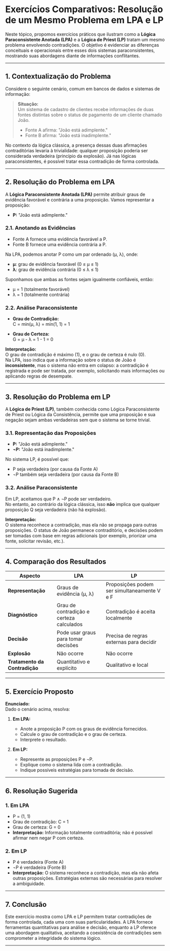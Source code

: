 
# Exercícios Comparativos: Resolução de um Mesmo Problema em LPA e LP

Neste tópico, propomos exercícios práticos que ilustram como a **Lógica Paraconsistente Anotada (LPA)** e a **Lógica de Priest (LP)** tratam um mesmo problema envolvendo contradições. O objetivo é evidenciar as diferenças conceituais e operacionais entre esses dois sistemas paraconsistentes, mostrando suas abordagens diante de informações conflitantes.

---

## 1. Contextualização do Problema

Considere o seguinte cenário, comum em bancos de dados e sistemas de informação:

> **Situação:**  
> Um sistema de cadastro de clientes recebe informações de duas fontes distintas sobre o status de pagamento de um cliente chamado João.  
> - Fonte A afirma: "João está adimplente."  
> - Fonte B afirma: "João está inadimplente."

No contexto da lógica clássica, a presença dessas duas afirmações contraditórias levaria à trivialidade: qualquer proposição poderia ser considerada verdadeira (princípio da explosão). Já nas lógicas paraconsistentes, é possível tratar essa contradição de forma controlada.

---

## 2. Resolução do Problema em LPA

A **Lógica Paraconsistente Anotada (LPA)** permite atribuir graus de evidência favorável e contrária a uma proposição. Vamos representar a proposição:

- **P:** "João está adimplente."

### 2.1. Anotando as Evidências

- Fonte A fornece uma evidência favorável a P.
- Fonte B fornece uma evidência contrária a P.

Na LPA, podemos anotar P como um par ordenado (μ, λ), onde:
- **μ**: grau de evidência favorável (0 ≤ μ ≤ 1)
- **λ**: grau de evidência contrária (0 ≤ λ ≤ 1)

Suponhamos que ambas as fontes sejam igualmente confiáveis, então:
- μ = 1 (totalmente favorável)
- λ = 1 (totalmente contrária)

### 2.2. Análise Paraconsistente

- **Grau de Contradição:**  
  C = min(μ, λ) = min(1, 1) = 1

- **Grau de Certeza:**  
  G = μ - λ = 1 - 1 = 0

**Interpretação:**  
O grau de contradição é máximo (1), e o grau de certeza é nulo (0).  
Na LPA, isso indica que a informação sobre o status de João é **inconsistente**, mas o sistema não entra em colapso: a contradição é registrada e pode ser tratada, por exemplo, solicitando mais informações ou aplicando regras de desempate.

---

## 3. Resolução do Problema em LP

A **Lógica de Priest (LP)**, também conhecida como Lógica Paraconsistente de Priest ou Lógica da Consistência, permite que uma proposição e sua negação sejam ambas verdadeiras sem que o sistema se torne trivial.

### 3.1. Representação das Proposições

- **P:** "João está adimplente."
- **¬P:** "João está inadimplente."

No sistema LP, é possível que:
- P seja verdadeira (por causa da Fonte A)
- ¬P também seja verdadeira (por causa da Fonte B)

### 3.2. Análise Paraconsistente

Em LP, aceitamos que P ∧ ¬P pode ser verdadeiro.  
No entanto, ao contrário da lógica clássica, isso **não** implica que qualquer proposição Q seja verdadeira (não há explosão).

**Interpretação:**  
O sistema reconhece a contradição, mas ela não se propaga para outras proposições. O status de João permanece contraditório, e decisões podem ser tomadas com base em regras adicionais (por exemplo, priorizar uma fonte, solicitar revisão, etc.).

---

## 4. Comparação dos Resultados

| Aspecto                  | LPA                                         | LP                                         |
|--------------------------|---------------------------------------------|--------------------------------------------|
| **Representação**        | Graus de evidência (μ, λ)                   | Proposições podem ser simultaneamente V e F|
| **Diagnóstico**          | Grau de contradição e certeza calculados    | Contradição é aceita localmente            |
| **Decisão**              | Pode usar graus para tomar decisões         | Precisa de regras externas para decidir    |
| **Explosão**             | Não ocorre                                  | Não ocorre                                 |
| **Tratamento da Contradição** | Quantitativo e explícito                | Qualitativo e local                        |

---

## 5. Exercício Proposto

**Enunciado:**  
Dado o cenário acima, resolva:

1. **Em LPA:**  
   - Anote a proposição P com os graus de evidência fornecidos.
   - Calcule o grau de contradição e o grau de certeza.
   - Interprete o resultado.

2. **Em LP:**  
   - Represente as proposições P e ¬P.
   - Explique como o sistema lida com a contradição.
   - Indique possíveis estratégias para tomada de decisão.

---

## 6. Resolução Sugerida

### 1. Em LPA

- P = (1, 1)
- Grau de contradição: C = 1
- Grau de certeza: G = 0
- **Interpretação:** Informação totalmente contraditória; não é possível afirmar nem negar P com certeza.

### 2. Em LP

- P é verdadeira (Fonte A)
- ¬P é verdadeira (Fonte B)
- **Interpretação:** O sistema reconhece a contradição, mas ela não afeta outras proposições. Estratégias externas são necessárias para resolver a ambiguidade.

---

## 7. Conclusão

Este exercício mostra como LPA e LP permitem tratar contradições de forma controlada, cada uma com suas particularidades. A LPA fornece ferramentas quantitativas para análise e decisão, enquanto a LP oferece uma abordagem qualitativa, aceitando a coexistência de contradições sem comprometer a integridade do sistema lógico.

---
```